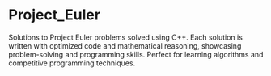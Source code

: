 # Project_Euler
Solutions to Project Euler problems solved using C++. Each solution is written with optimized code and mathematical reasoning, showcasing problem-solving and programming skills. Perfect for learning algorithms and competitive programming techniques.
